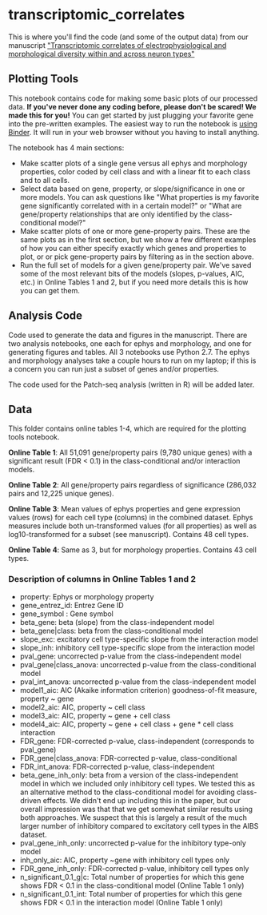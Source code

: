 # transcriptomic_correlates

This is where you'll find the code (and some of the output data) from our manuscript ["Transcriptomic correlates of electrophysiological and morphological diversity within and across neuron types"][manuscript]

[manuscript]: https://www.biorxiv.org/content/early/2019/01/18/524561

## Plotting Tools 
 
This notebook contains code for making some basic plots of our processed data. **If you've never done any coding before, please don't be scared! We made this for you!** You can get started by just plugging your favorite gene into the pre-written examples. The easiest way to run the notebook is [using Binder][binder]. It will run in your web browser without you having to install anything.

[binder]: https://mybinder.org/v2/gh/PavlidisLab/transcriptomic_correlates/master?filepath=Plotting%20Tools.ipynb

The notebook has 4 main sections: 

- Make scatter plots of a single gene versus all ephys and morphology properties, color coded by cell class and with a linear fit to each class and to all cells. 
- Select data based on gene, property, or slope/significance in one or more models. You can ask questions like "What properties is my favorite gene significantly correlated with in a certain model?" or "What are gene/property relationships that are only identified by the class-conditional model?"
- Make scatter plots of one or more gene-property pairs. These are the same plots as in the first section, but we show a few different examples of how you can either specify exactly which genes and properties to plot, or or pick gene-property pairs by filtering as in the section above.  
- Run the full set of models for a given gene/property pair. We've saved some of the most relevant bits of the models (slopes, p-values, AIC, etc.) in Online Tables 1 and 2, but if you need more details this is how you can get them.

## Analysis Code 
 
Code used to generate the data and figures in the manuscript. There are two analysis notebooks, one each for ephys and morphology, and one for generating figures and tables. All 3 notebooks use Python 2.7. The ephys and morphology analyses take a couple hours to run on my laptop; if this is a concern you can run just a subset of genes and/or properties.

The code used for the Patch-seq analysis (written in R) will be added later.

## Data  

This folder contains online tables 1-4, which are required for the plotting tools notebook.

**Online Table 1**: All 51,091 gene/property pairs (9,780 unique genes) with a significant result (FDR < 0.1) in the class-conditional and/or interaction models.

**Online Table 2**: All gene/property pairs regardless of significance (286,032 pairs and 12,225 unique genes).

**Online Table 3**: Mean values of ephys properties and gene expression values (rows) for each cell type (columns) in the combined dataset. Ephys measures include both un-transformed values (for all properties) as well as log10-transformed for a subset (see manuscript). Contains 48 cell types.

**Online Table 4**: Same as 3, but for morphology properties. Contains 43 cell types.

### Description of columns in Online Tables 1 and 2

- property: Ephys or morphology property  
- gene\_entrez\_id: Entrez Gene ID  
- gene_symbol : Gene symbol  
- beta_gene: beta (slope) from the class-independent model  
- beta_gene|class: beta from the class-conditional model  
- slope_exc: excitatory cell type-specific slope from the interaction model  
- slope_inh: inhibitory cell type-specific slope from the interaction model  
- pval_gene: uncorrected p-value from the class-independent model       
- pval\_gene|class\_anova: uncorrected p-value from the class-conditional model  
- pval\_int\_anova: uncorrected p-value from the class-independent model    
- model1_aic: AIC (Akaike information criterion) goodness-of-fit measure, property ~ gene     
- model2_aic: AIC, property ~ cell class  
- model3_aic: AIC, property ~ gene + cell class  
- model4_aic: AIC, property ~ gene + cell class + gene * cell class interaction  
- FDR\_gene: FDR-corrected p-value, class-independent (corresponds to pval_gene)  
- FDR\_gene|class\_anova: FDR-corrected p-value, class-conditional  
- FDR\_int\_anova: FDR-corrected p-value, class-independent  
- beta\_gene\_inh_only: beta from a version of the class-independent model in which we included only inhibitory cell types. We tested this as an alternative method to the class-conditional model for avoiding class-driven effects. We didn't end up including this in the paper, but our overall impression was that that we get somewhat similar results using both approaches. We suspect that this is largely a result of the much larger number of inhibitory compared to excitatory cell types in the AIBS dataset.  
- pval\_gene\_inh_only: uncorrected p-value for the inhibitory type-only model  
- inh\_only\_aic: AIC, property ~gene with inhibitory cell types only  
- FDR\_gene\_inh_only: FDR-corrected p-value, inhibitory cell types only  
- n\_significant\_0.1\_g|c: Total number of properties for which this gene shows FDR < 0.1 in the class-conditional model  (Online Table 1 only)  
- n\_significant\_0.1\_int: Total number of properties for which this gene shows FDR < 0.1 in the interaction model (Online Table 1 only)  
